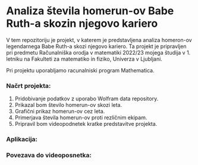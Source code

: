# Analiza števila homerun-ov Babe Ruth-a skozin njegovo kariero
V tem repozitoriju je projekt, v katerem je predstavljena analiza homeron-ov legendarnega Babe Ruth-a skozi njegovo kariero. Ta projekt je pripravljen pri predmetu Računalniška orodja v matematiki 2022/23 mojega študija v 1. letniku na Fakulteti za matematiko in fiziko, Univerza v Ljubljani.

Pri projektu uporabljamo racunalniski program Mathematica.
### Načrt projekta:
1. Pridobivanje podatkov z uporabo Wolfram data repository.
2. Prikazal bom število homerun-ov skozi leta.
3. Grafični prikaz homerun-ov cez leta.
4. Primerjava števila homerun-ov proti rezličnim ekipam.
5. Pripravil bom videopodnetek kratke predstavitve projekta.
### Aplikacija:

### Povezava do videoposnetka:
